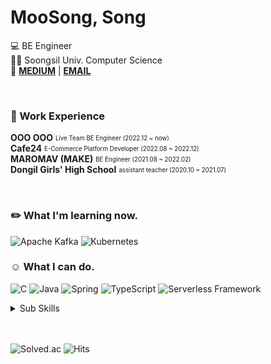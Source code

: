 # MooSong, Song

💻 BE Engineer   
👩‍🎓 Soongsil Univ. Computer Science  
📌 **[MEDIUM](https://moosong.medium.com)** |
**[EMAIL](mailto:real.purple.hae.s@gmail.com)**

<br/>

### 💼 Work Experience

**OOO OOO**  <sub><sup>Live Team BE Engineer (2022.12 ~ now)</sup></sub>  
**Cafe24**  <sub><sup>E-Commerce Platform Developer (2022.08 ~ 2022.12)</sup></sub>  
**MAROMAV (MAKE)**  <sub><sup>BE Engineer (2021.08 ~ 2022.02)</sup></sub>  
**Dongil Girls' High School**  <sub><sup>assistant teacher (2020.10 ~ 2021.07)</sup></sub>  

<br/>

### ✏️ What I'm learning now.

![Apache Kafka](https://img.shields.io/badge/-Apache%20Kafka-231F20?style=flat-square&logo=apache%20kafka&logoColor=White)
![Kubernetes](https://img.shields.io/badge/-Kubernetes-ffffff?style=flat-square&logo=Kubernetes&logoColor=White)

### ☺️ What I can do.

![C](https://img.shields.io/badge/-C-A8B9CC?style=flat-square&logo=C&logoColor=black)
![Java](https://img.shields.io/badge/-Java-007396?style=flat-square&logo=Java&logoColor=white)
![Spring](https://img.shields.io/badge/-Spring-6DB33F?style=flat-square&logo=Spring&logoColor=white)
![TypeScript](https://img.shields.io/badge/-TypeScript-3178C6?style=flat-square&logo=TypeScript&logoColor=white)
![Serverless Framework](https://img.shields.io/badge/-Serverless-FD5750?style=flat-square&logo=Serverless&logoColor=white)

<details>
<summary>Sub Skills</summary>

![Python](https://img.shields.io/badge/-Python-3776AB?style=flat-square&logo=Python&logoColor=white)
![Django](https://img.shields.io/badge/-Django-092E20?style=flat-square&logo=django&logoColor=white)
![NestJS](https://img.shields.io/badge/-NestJS-E0234E?style=flat-square&logo=NestJS&logoColor=white)

</details>
<br/>
<br/>

![Solved.ac](http://mazassumnida.wtf/api/mini/generate_badge?boj=songe08)
![Hits](https://hits.seeyoufarm.com/api/count/incr/badge.svg?url=https%3A%2F%2Fgithub.com%2Fmoosongsong&count_bg=%23FFA094&title_bg=%23555555&icon=github.svg&icon_color=%23E7E7E7&title=HITS&edge_flat=false)
